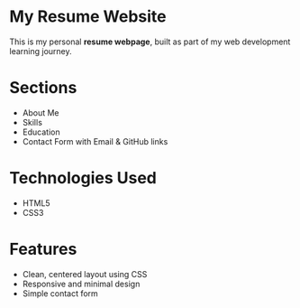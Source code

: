 # My Resume Website

This is my personal **resume webpage**, built as part of my web development learning journey.

# Sections
- About Me  
- Skills  
- Education  
- Contact Form with Email & GitHub links  

# Technologies Used
- HTML5  
- CSS3  

# Features
- Clean, centered layout using CSS  
- Responsive and minimal design  
- Simple contact form  